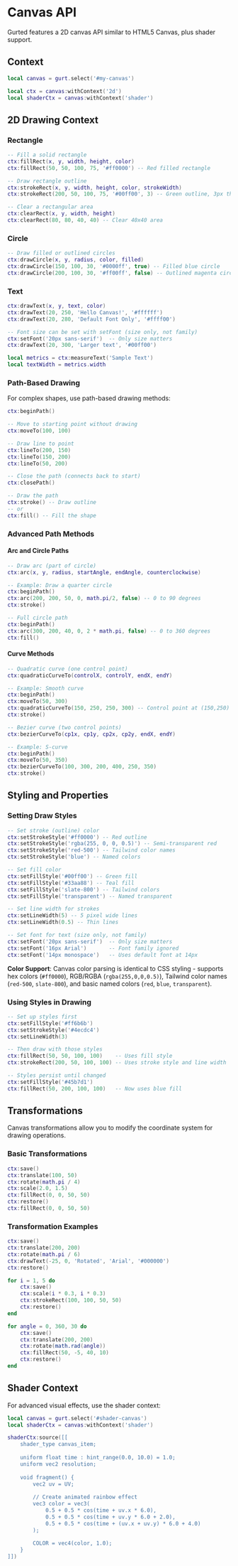 # Canvas API

Gurted features a 2D canvas API similar to HTML5 Canvas, plus shader support.

## Context

```lua
local canvas = gurt.select('#my-canvas')

local ctx = canvas:withContext('2d')
local shaderCtx = canvas:withContext('shader')
```

## 2D Drawing Context

### Rectangle

```lua
-- Fill a solid rectangle
ctx:fillRect(x, y, width, height, color)
ctx:fillRect(50, 50, 100, 75, '#ff0000') -- Red filled rectangle

-- Draw rectangle outline
ctx:strokeRect(x, y, width, height, color, strokeWidth)
ctx:strokeRect(200, 50, 100, 75, '#00ff00', 3) -- Green outline, 3px thick

-- Clear a rectangular area 
ctx:clearRect(x, y, width, height)
ctx:clearRect(80, 80, 40, 40) -- Clear 40x40 area
```

### Circle

```lua
-- Draw filled or outlined circles
ctx:drawCircle(x, y, radius, color, filled)
ctx:drawCircle(150, 100, 30, '#0000ff', true) -- Filled blue circle
ctx:drawCircle(200, 100, 30, '#ff00ff', false) -- Outlined magenta circle
```

### Text

```lua
ctx:drawText(x, y, text, color)
ctx:drawText(20, 250, 'Hello Canvas!', '#ffffff')
ctx:drawText(20, 280, 'Default Font Only', '#ffff00')

-- Font size can be set with setFont (size only, not family)
ctx:setFont('20px sans-serif')  -- Only size matters
ctx:drawText(20, 300, 'Larger text', '#00ff00')

local metrics = ctx:measureText('Sample Text')
local textWidth = metrics.width
```

### Path-Based Drawing

For complex shapes, use path-based drawing methods:

```lua
ctx:beginPath()

-- Move to starting point without drawing
ctx:moveTo(100, 100)

-- Draw line to point
ctx:lineTo(200, 150)
ctx:lineTo(150, 200)
ctx:lineTo(50, 200)

-- Close the path (connects back to start)
ctx:closePath()

-- Draw the path
ctx:stroke() -- Draw outline
-- or
ctx:fill() -- Fill the shape
```

### Advanced Path Methods

#### Arc and Circle Paths

```lua
-- Draw arc (part of circle)
ctx:arc(x, y, radius, startAngle, endAngle, counterclockwise)

-- Example: Draw a quarter circle
ctx:beginPath()
ctx:arc(200, 200, 50, 0, math.pi/2, false) -- 0 to 90 degrees
ctx:stroke()

-- Full circle path
ctx:beginPath()
ctx:arc(300, 200, 40, 0, 2 * math.pi, false) -- 0 to 360 degrees
ctx:fill()
```

#### Curve Methods

```lua
-- Quadratic curve (one control point)
ctx:quadraticCurveTo(controlX, controlY, endX, endY)

-- Example: Smooth curve
ctx:beginPath()
ctx:moveTo(50, 300)
ctx:quadraticCurveTo(150, 250, 250, 300) -- Control point at (150,250)
ctx:stroke()

-- Bezier curve (two control points)
ctx:bezierCurveTo(cp1x, cp1y, cp2x, cp2y, endX, endY)

-- Example: S-curve
ctx:beginPath()
ctx:moveTo(50, 350)
ctx:bezierCurveTo(100, 300, 200, 400, 250, 350)
ctx:stroke()
```

## Styling and Properties

### Setting Draw Styles

```lua
-- Set stroke (outline) color
ctx:setStrokeStyle('#ff0000') -- Red outline
ctx:setStrokeStyle('rgba(255, 0, 0, 0.5)') -- Semi-transparent red
ctx:setStrokeStyle('red-500') -- Tailwind color names
ctx:setStrokeStyle('blue') -- Named colors

-- Set fill color
ctx:setFillStyle('#00ff00') -- Green fill
ctx:setFillStyle('#33aa88') -- Teal fill
ctx:setFillStyle('slate-800') -- Tailwind colors
ctx:setFillStyle('transparent') -- Named transparent

-- Set line width for strokes
ctx:setLineWidth(5) -- 5 pixel wide lines
ctx:setLineWidth(0.5) -- Thin lines

-- Set font for text (size only, not family)
ctx:setFont('20px sans-serif')  -- Only size matters
ctx:setFont('16px Arial')       -- Font family ignored
ctx:setFont('14px monospace')   -- Uses default font at 14px
```

**Color Support**: Canvas color parsing is identical to CSS styling - supports hex colors (`#ff0000`), RGB/RGBA (`rgba(255,0,0,0.5)`), Tailwind color names (`red-500`, `slate-800`), and basic named colors (`red`, `blue`, `transparent`).

### Using Styles in Drawing

```lua
-- Set up styles first
ctx:setFillStyle('#ff6b6b')
ctx:setStrokeStyle('#4ecdc4')
ctx:setLineWidth(3)

-- Then draw with those styles
ctx:fillRect(50, 50, 100, 100)    -- Uses fill style
ctx:strokeRect(200, 50, 100, 100) -- Uses stroke style and line width

-- Styles persist until changed
ctx:setFillStyle('#45b7d1')
ctx:fillRect(50, 200, 100, 100)   -- Now uses blue fill
```

## Transformations

Canvas transformations allow you to modify the coordinate system for drawing operations.

### Basic Transformations

```lua
ctx:save()
ctx:translate(100, 50)
ctx:rotate(math.pi / 4)
ctx:scale(2.0, 1.5)
ctx:fillRect(0, 0, 50, 50)
ctx:restore()
ctx:fillRect(0, 0, 50, 50)
```

### Transformation Examples

```lua
ctx:save()
ctx:translate(200, 200)
ctx:rotate(math.pi / 6)
ctx:drawText(-25, 0, 'Rotated', 'Arial', '#000000')
ctx:restore()

for i = 1, 5 do
    ctx:save()
    ctx:scale(i * 0.3, i * 0.3)
    ctx:strokeRect(100, 100, 50, 50)
    ctx:restore()
end

for angle = 0, 360, 30 do
    ctx:save()
    ctx:translate(200, 200)
    ctx:rotate(math.rad(angle))
    ctx:fillRect(50, -5, 40, 10)
    ctx:restore()
end
```

## Shader Context

For advanced visual effects, use the shader context:

```lua
local canvas = gurt.select('#shader-canvas')
local shaderCtx = canvas:withContext('shader')

shaderCtx:source([[
    shader_type canvas_item;
    
    uniform float time : hint_range(0.0, 10.0) = 1.0;
    uniform vec2 resolution;
    
    void fragment() {
        vec2 uv = UV;
        
        // Create animated rainbow effect
        vec3 color = vec3(
            0.5 + 0.5 * cos(time + uv.x * 6.0),
            0.5 + 0.5 * cos(time + uv.y * 6.0 + 2.0),
            0.5 + 0.5 * cos(time + (uv.x + uv.y) * 6.0 + 4.0)
        );
        
        COLOR = vec4(color, 1.0);
    }
]])
```